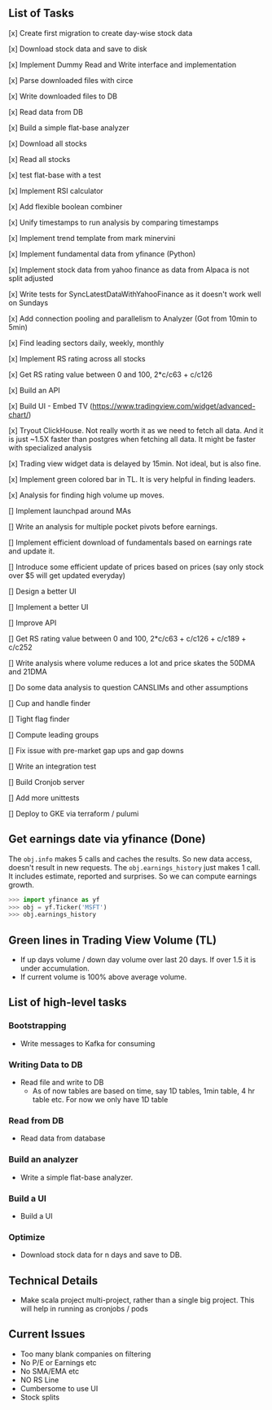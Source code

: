 ## List of Tasks

[x] Create first migration to create day-wise stock data

[x] Download stock data and save to disk

[x] Implement Dummy Read and Write interface and implementation

[x] Parse downloaded files with circe

[x] Write downloaded files to DB

[x] Read data from DB

[x] Build a simple flat-base analyzer

[x] Download all stocks

[x] Read all stocks

[x] test flat-base with a test

[x] Implement RSI calculator

[x] Add flexible boolean combiner

[x] Unify timestamps to run analysis by comparing timestamps

[x] Implement trend template from mark minervini

[x] Implement fundamental data from yfinance (Python)

[x] Implement stock data from yahoo finance as data from Alpaca is not split adjusted

[x] Write tests for SyncLatestDataWithYahooFinance as it doesn't work well on Sundays

[x] Add connection pooling and parallelism to Analyzer (Got from 10min to 5min)

[x] Find leading sectors daily, weekly, monthly

[x] Implement RS rating across all stocks

[x] Get RS rating value between 0 and 100, 2*c/c63 + c/c126

[x] Build an API

[x] Build UI - Embed TV (https://www.tradingview.com/widget/advanced-chart/)

[x] Tryout ClickHouse. Not really worth it as we need to fetch all data. And it is just ~1.5X faster than postgres when fetching all data. It might be faster with specialized analysis

[x] Trading view widget data is delayed by 15min. Not ideal, but is also fine.

[x] Implement green colored bar in TL. It is very helpful in finding leaders.

[x] Analysis for finding high volume up moves.

[] Implement launchpad around MAs

[] Write an analysis for multiple pocket pivots before earnings.

[] Implement efficient download of fundamentals based on earnings rate and update it.

[] Introduce some efficient update of prices based on prices (say only stock over $5 will get updated everyday)

[] Design a better UI

[] Implement a better UI

[] Improve API

[] Get RS rating value between 0 and 100, 2*c/c63 + c/c126 + c/c189 + c/c252

[] Write analysis where volume reduces a lot and price skates the 50DMA and 21DMA

[] Do some data analysis to question CANSLIMs and other assumptions

[] Cup and handle finder

[] Tight flag finder

[] Compute leading groups

[] Fix issue with pre-market gap ups and gap downs

[] Write an integration test

[] Build Cronjob server

[] Add more unittests

[] Deploy to GKE via terraform / pulumi

## Get earnings date via yfinance (Done)
The `obj.info` makes 5 calls and caches the results. So new data access, doesn't result in new requests.
The `obj.earnings_history` just makes 1 call. It includes estimate, reported and surprises. So we can compute earnings growth.
```python
>>> import yfinance as yf
>>> obj = yf.Ticker('MSFT')
>>> obj.earnings_history
```

## Green lines in Trading View Volume (TL)
* If up days volume / down day volume over last 20 days. If over 1.5 it is under accumulation.
* If current volume is 100% above average volume.

## List of high-level tasks

### Bootstrapping

* Write messages to Kafka for consuming

### Writing Data to DB

* Read file and write to DB
    * As of now tables are based on time, say 1D tables, 1min table, 4 hr table etc. For now we only have 1D table

### Read from DB

* Read data from database

### Build an analyzer

* Write a simple flat-base analyzer.

### Build a UI

* Build a UI

### Optimize

* Download stock data for n days and save to DB.

## Technical Details

* Make scala project multi-project, rather than a single big project. This will help in running as cronjobs / pods

## Current Issues
* Too many blank companies on filtering
* No P/E or Earnings etc
* No SMA/EMA etc
* NO RS Line
* Cumbersome to use UI
* Stock splits